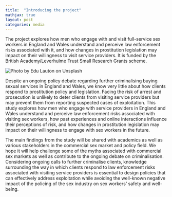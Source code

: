 ```yaml
---
title:  "Introducing the project"
mathjax: true
layout: post
categories: media
---
```


The project explores how men who engage with and visit full-service sex workers in England and Wales understand and perceive law enforcement risks associated with it, and how changes in prostitution legislation may impact on their willingness to visit service providers. It is funded by the British Academy/Leverhulme Trust Small Research Grants scheme.

![Photo by Edu Lauton on Unsplash](https://github.com/gberlu/understanding-risk//assets/news_1.jpg)


Despite an ongoing policy debate regarding further criminalising buying sexual services in England and Wales, we know very little about how clients respond to prostitution policy and legislation. Facing the risk of arrest and prosecution is unlikely to deter clients from visiting service providers but may prevent them from reporting suspected cases of exploitation. This study explores how men who engage with service providers in England and Wales understand and perceive law enforcement risks associated with visiting sex workers, how past experiences and online interactions influence their perceptions of risk, and how changes in prostitution legislation may impact on their willingness to engage with sex workers in the future.

The main findings from the study will be shared with academics as well as various stakeholders in the commercial sex market and policy field. We hope it will help challenge some of the myths associated with commercial sex markets as well as contribute to the ongoing debate on criminalisation. Considering ongoing calls to further criminalise clients, knowledge surrounding the way in which clients respond to law enforcement risks associated with visiting service providers is essential to design policies that can effectively address exploitation while avoiding the well-known negative impact of the policing of the sex industry on sex workers’ safety and well-being.
